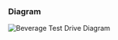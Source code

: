 ### Diagram

![Beverage Test Drive Diagram](https://user-images.githubusercontent.com/30439829/151216633-4a027bff-4b23-4ec3-a1e1-8654a5e1751e.png)

